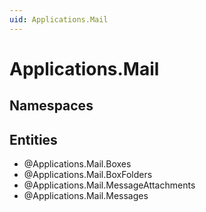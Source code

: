 ```yaml
---
uid: Applications.Mail
---
```

# Applications.Mail

## Namespaces

## Entities
- @Applications.Mail.Boxes  
- @Applications.Mail.BoxFolders  
- @Applications.Mail.MessageAttachments  
- @Applications.Mail.Messages  

